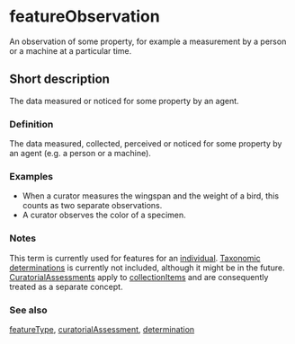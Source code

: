 # featureObservation

An observation of some property, for example a measurement by a person or a machine at a particular time.


## Short description

The data measured or noticed for some property by an agent.


### Definition

The data measured, collected, perceived or noticed for some property by an agent (e.g. a person or a machine).


### Examples

* When a curator measures the wingspan and the weight of a bird, this counts as two separate observations.
* A curator observes the color of a specimen.


### Notes

This term is currently used for features for an [individual](__DOCLINK__individual/). [Taxonomic determinations](__DOCLINK__determination/) is currently not included, although it might be in the future. [CuratorialAssessments](__DOCLINK__curatorialAssessment/) apply to [collectionItems](__DOCLINK__collectionItem/) and are consequently treated as a separate concept.


### See also

[featureType](__DOCLINK__featureType/), [curatorialAssessment](__DOCLINK__curatorialAssessment/), [determination](__DOCLINK__determination/)

